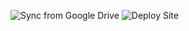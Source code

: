 ![Sync from Google Drive](https://github.com/mlgamble/mlgamble.github.io/workflows/Sync%20from%20Google%20Drive/badge.svg)
![Deploy Site](https://github.com/mlgamble/mlgamble.github.io/workflows/Deploy%20Site/badge.svg)